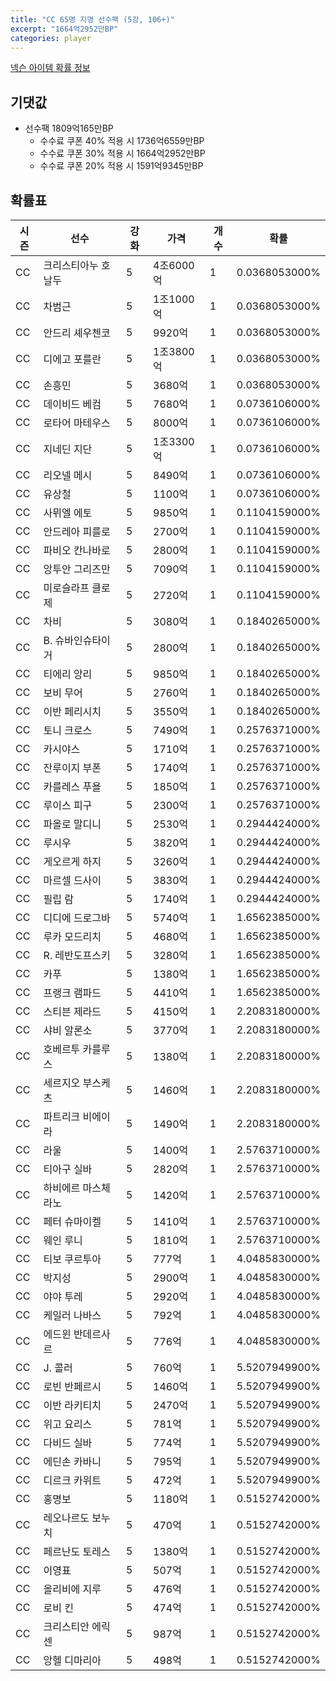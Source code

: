 ```yaml
---
title: "CC 65명 지명 선수팩 (5강, 106+)"
excerpt: "1664억2952만BP"
categories: player
---
```

[넥슨 아이템 확률 정보](http://iteminfo.nexon.com/probability/fo4?sn=7354)

## 기댓값
- 선수팩 1809억165만BP
  - 수수료 쿠폰 40% 적용 시 1736억6559만BP
  - 수수료 쿠폰 30% 적용 시 1664억2952만BP
  - 수수료 쿠폰 20% 적용 시 1591억9345만BP


## 확률표

|시즌|선수|강화|가격|개수|확률|
|---|---|---|---|---|---|
|CC|크리스티아누 호날두|5|4조6000억|1|0.0368053000%|
|CC|차범근|5|1조1000억|1|0.0368053000%|
|CC|안드리 셰우첸코|5|9920억|1|0.0368053000%|
|CC|디에고 포를란|5|1조3800억|1|0.0368053000%|
|CC|손흥민|5|3680억|1|0.0368053000%|
|CC|데이비드 베컴|5|7680억|1|0.0736106000%|
|CC|로타어 마테우스|5|8000억|1|0.0736106000%|
|CC|지네딘 지단|5|1조3300억|1|0.0736106000%|
|CC|리오넬 메시|5|8490억|1|0.0736106000%|
|CC|유상철|5|1100억|1|0.0736106000%|
|CC|사뮈엘 에토|5|9850억|1|0.1104159000%|
|CC|안드레아 피를로|5|2700억|1|0.1104159000%|
|CC|파비오 칸나바로|5|2800억|1|0.1104159000%|
|CC|앙투안 그리즈만|5|7090억|1|0.1104159000%|
|CC|미로슬라프 클로제|5|2720억|1|0.1104159000%|
|CC|차비|5|3080억|1|0.1840265000%|
|CC|B. 슈바인슈타이거|5|2800억|1|0.1840265000%|
|CC|티에리 앙리|5|9850억|1|0.1840265000%|
|CC|보비 무어|5|2760억|1|0.1840265000%|
|CC|이반 페리시치|5|3550억|1|0.1840265000%|
|CC|토니 크로스|5|7490억|1|0.2576371000%|
|CC|카시야스|5|1710억|1|0.2576371000%|
|CC|잔루이지 부폰|5|1740억|1|0.2576371000%|
|CC|카를레스 푸욜|5|1850억|1|0.2576371000%|
|CC|루이스 피구|5|2300억|1|0.2576371000%|
|CC|파올로 말디니|5|2530억|1|0.2944424000%|
|CC|루시우|5|3820억|1|0.2944424000%|
|CC|게오르게 하지|5|3260억|1|0.2944424000%|
|CC|마르셀 드사이|5|3830억|1|0.2944424000%|
|CC|필립 람|5|1740억|1|0.2944424000%|
|CC|디디에 드로그바|5|5740억|1|1.6562385000%|
|CC|루카 모드리치|5|4680억|1|1.6562385000%|
|CC|R. 레반도프스키|5|3280억|1|1.6562385000%|
|CC|카푸|5|1380억|1|1.6562385000%|
|CC|프랭크 램파드|5|4410억|1|1.6562385000%|
|CC|스티븐 제라드|5|4150억|1|2.2083180000%|
|CC|샤비 알론소|5|3770억|1|2.2083180000%|
|CC|호베르투 카를루스|5|1380억|1|2.2083180000%|
|CC|세르지오 부스케츠|5|1460억|1|2.2083180000%|
|CC|파트리크 비에이라|5|1490억|1|2.2083180000%|
|CC|라울|5|1400억|1|2.5763710000%|
|CC|티아구 실바|5|2820억|1|2.5763710000%|
|CC|하비에르 마스체라노|5|1420억|1|2.5763710000%|
|CC|페터 슈마이켈|5|1410억|1|2.5763710000%|
|CC|웨인 루니|5|1810억|1|2.5763710000%|
|CC|티보 쿠르투아|5|777억|1|4.0485830000%|
|CC|박지성|5|2900억|1|4.0485830000%|
|CC|야야 투레|5|2920억|1|4.0485830000%|
|CC|케일러 나바스|5|792억|1|4.0485830000%|
|CC|에드윈 반데르사르|5|776억|1|4.0485830000%|
|CC|J. 콜러|5|760억|1|5.5207949900%|
|CC|로빈 반페르시|5|1460억|1|5.5207949900%|
|CC|이반 라키티치|5|2470억|1|5.5207949900%|
|CC|위고 요리스|5|781억|1|5.5207949900%|
|CC|다비드 실바|5|774억|1|5.5207949900%|
|CC|에딘손 카바니|5|795억|1|5.5207949900%|
|CC|디르크 카위트|5|472억|1|5.5207949900%|
|CC|홍명보|5|1180억|1|0.5152742000%|
|CC|레오나르도 보누치|5|470억|1|0.5152742000%|
|CC|페르난도 토레스|5|1380억|1|0.5152742000%|
|CC|이영표|5|507억|1|0.5152742000%|
|CC|올리비에 지루|5|476억|1|0.5152742000%|
|CC|로비 킨|5|474억|1|0.5152742000%|
|CC|크리스티안 에릭센|5|987억|1|0.5152742000%|
|CC|앙헬 디마리아|5|498억|1|0.5152742000%|
